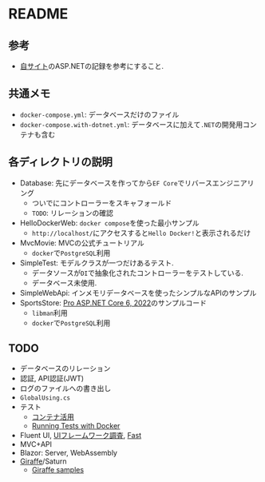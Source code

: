 # README

## 参考
- [自サイト](https://phasetr.com/archive/fc/pg/fsharp/#f)のASP.NETの記録を参考にすること.

## 共通メモ
- `docker-compose.yml`: データベースだけのファイル
- `docker-compose.with-dotnet.yml`: データベースに加えて`.NET`の開発用コンテナも含む

## 各ディレクトリの説明
- Database: 先にデータベースを作ってから`EF Core`でリバースエンジニアリング
    - ついでにコントローラーをスキャフォールド
    - `TODO`: リレーションの確認
- HelloDockerWeb: `docker compose`を使った最小サンプル
    - `http://localhost/`にアクセスすると`Hello Docker!`と表示されるだけ
- MvcMovie: MVCの公式チュートリアル
    - `docker`で`PostgreSQL`利用
- SimpleTest: モデルクラスが一つだけあるテスト.
    - データソースが`DI`で抽象化されたコントローラーをテストしている.
    - データベース未使用.
- SimpleWebApi: インメモリデータベースを使ったシンプルなAPIのサンプル
- SportsStore: [Pro ASP.NET Core 6, 2022](https://github.com/Apress/pro-asp.net-core-6/tree/main/11%20-%20SportsStore%20-%205)のサンプルコード
    - `libman`利用
    - `docker`で`PostgreSQL`利用

## TODO
- データベースのリレーション
- 認証, API認証(JWT)
- ログのファイルへの書き出し
- `GlobalUsing.cs`
- テスト
    - [コンテナ活用](https://github.com/testcontainers/testcontainers-dotnet)
    - [Running Tests with Docker](https://github.com/dotnet/dotnet-docker/blob/main/samples/run-tests-in-sdk-container.md)
- Fluent UI, [UIフレームワーク調査](https://blazor-master.com/blazor-ui-framework/), [Fast](https://www.fast.design/)
- MVC+API
- Blazor: Server, WebAssembly
- [Giraffe](https://github.com/giraffe-fsharp/Giraffe)/Saturn
    - [Giraffe samples](https://github.com/giraffe-fsharp/samples)
